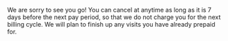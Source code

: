 We are sorry to see you go! You can cancel at anytime as long as it is 7 days before the next pay period, so that we do not charge you for the next billing cycle. We will plan to finish up any visits you have already prepaid for.